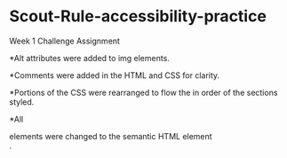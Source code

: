 # Scout-Rule-accessibility-practice
Week 1 Challenge Assignment

*Alt attributes were added to img elements.

*Comments were added in the HTML and CSS for clarity.

*Portions of the CSS were rearranged to flow the in order of the sections styled.

*All <div> elements were changed to the semantic HTML element <section>. 

